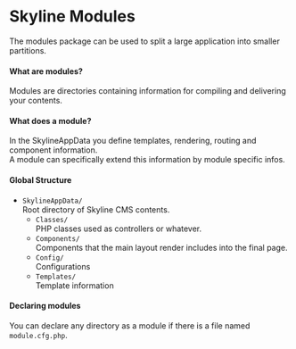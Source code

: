 # Skyline Modules
The modules package can be used to split a large application into smaller partitions.

#### What are modules?
Modules are directories containing information for compiling and delivering your contents.  

#### What does a module?
In the SkylineAppData you define templates, rendering, routing and component information.  
A module can specifically extend this information by module specific infos.

#### Global Structure
- ````SkylineAppData/````  
    Root directory of Skyline CMS contents.
    - ```Classes/```  
        PHP classes used as controllers or whatever.
    - ```Components/```  
        Components that the main layout render includes into the final page.
    - ```Config/```  
        Configurations
    - ```Templates/```  
        Template information

#### Declaring modules
You can declare any directory as a module if there is a file named ```module.cfg.php```.